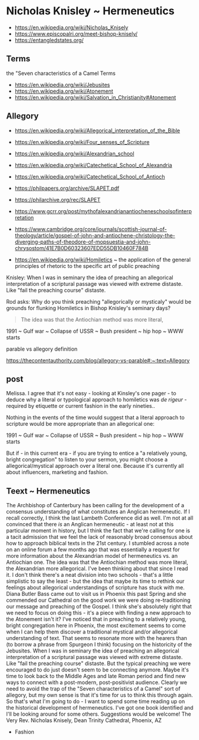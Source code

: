 # Nicholas Knisley ~ Hermeneutics

* https://en.wikipedia.org/wiki/Nicholas_Knisely
* https://www.episcopalri.org/meet-bishop-knisely/
* https://entangledstates.org/

## Terms

the "Seven characteristics of a Camel
Terms

* https://en.wikipedia.org/wiki/Jebusites
* https://en.wikipedia.org/wiki/Atonement
* https://en.wikipedia.org/wiki/Salvation_in_Christianity#Atonement

## Allegory

* https://en.wikipedia.org/wiki/Allegorical_interpretation_of_the_Bible
* https://en.wikipedia.org/wiki/Four_senses_of_Scripture
* https://en.wikipedia.org/wiki/Alexandrian_school
* https://en.wikipedia.org/wiki/Catechetical_School_of_Alexandria
* https://en.wikipedia.org/wiki/Catechetical_School_of_Antioch

* https://philpapers.org/archive/SLAPET.pdf
* https://philarchive.org/rec/SLAPET
* https://www.gcrr.org/post/mythofalexandrianantiocheneschoolsofinterpretation
* https://www.cambridge.org/core/journals/scottish-journal-of-theology/article/gospel-of-john-and-antiochene-christology-the-diverging-paths-of-theodore-of-mopsuestia-and-john-chrysostom/41E7B0D60323607EDD55DB10460F784B
* https://en.wikipedia.org/wiki/Homiletics ~ the application of the general principles of rhetoric to the specific art of public preaching

Knisley: When I was in seminary the idea of preaching an allegorical interpretation of a scriptural passage was viewed with extreme distaste. Like "fail the preaching course" distaste.

Rod asks:
Why do you think preaching "allegorically or mysticaly" would be grounds for flunking Homiletics in Bishop Knisley's seminary days?

>The idea was that the Antiochian method was more literal,

1991 ~ Gulf war ~ Collapse of USSR ~ Bush president ~ hip hop ~ WWW starts

parable vs allegory definition

https://thecontentauthority.com/blog/allegory-vs-parable#:~:text=Allegory

## post

Melissa. I agree that it's not easy - looking at Kinsley's one pager - to deduce why a literal or typological approach to homiletics was _de rigeur_ - required by etiquette or current fashion in the early nineties..

Nothing in the events of the time would suggest that a literal approach to scripture would be more appropriate than an allegorical one:

1991 ~ Gulf war ~ Collapse of USSR ~ Bush president ~ hip hop ~ WWW starts

But if - in this current era - if you are trying to entice a "a relatively young, bright congregation" to listen to your sermon, you might choose a allegorical/mystical approach over a literal one. Because it's currently all about influencers, marketing and fashion.


## Teext ~ Hermeneutics
The Archbishop of Canterbury has been calling for the development of a consensus understanding of what constitutes an Anglican hermeneutic. If I recall correctly, I think the last Lambeth Conference did as well. I'm not at all convinced that there _is_ an Anglican hermeneutic - at least not at this particular moment in history, but I think the fact that we're calling for one is a tacit admission that we feel the lack of reasonably broad consensus about how to approach biblical texts in the 21st century.
I stumbled across a note on an online forum a few months ago that was essentially a request for more information about the Alexandrian model of hermeneutics vs. an Antiochian one. The idea was that the Antiochian method was more literal, the Alexandrian more allegorical. I've been thinking about that since I read it. I don't think there's a neat division into two schools - that's a little simplistic to say the least - but the idea that maybe its time to rethink our feelings about allegorical understandings of scripture has stuck with me.
Diana Butler Bass came out to visit us in Phoenix this past Spring and she commended our Cathedral on the good work we were doing re-traditioning our message and preaching of the Gospel. I think she's absolutely right that we need to focus on doing this - it's a piece with finding a new approach to the Atonement isn't it?
I've noticed that in preaching to a relatively young, bright congregation here in Phoenix, the most excitement seems to come when I can help them discover a traditional mystical and/or allegorical understanding of text. That seems to resonate more with the hearers than (to borrow a phrase from Spurgeon I think) focusing on the historicity of the Jebusites.
When I was in seminary the idea of preaching an allegorical interpretation of a scriptural passage was viewed with extreme distaste. Like "fail the preaching course" distaste. But the typical preaching we were encouraged to do just doesn't seem to be connecting anymore. Maybe it's time to look back to the Middle Ages and late Roman period and find new ways to connect with a post-modern, post-positivist audience. Clearly we need to avoid the trap of the "Seven characteristics of a Camel" sort of allegory, but my own sense is that it's time for us to think this through again.
So that's what I'm going to do - I want to spend some time reading up on the historical development of hermeneutics. I've got one book identified and I'll be looking around for some others. Suggestions would be welcome!
The Very Rev. Nicholas Knisely, Dean
Trinity Cathedral, Phoenix, AZ




* Fashion






